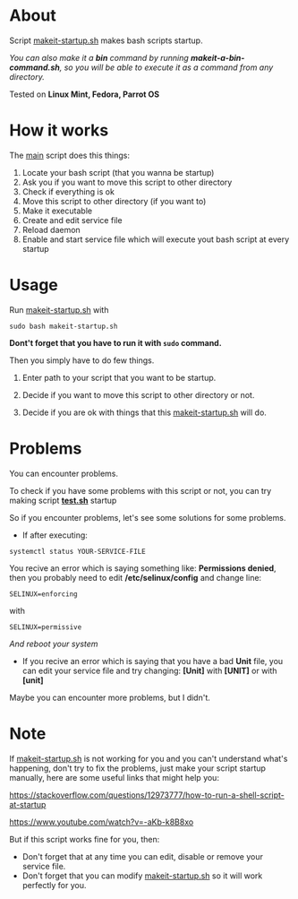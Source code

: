 # About
Script [makeit-startup.sh](https://github.com/1RaY-1/bash-startup/blob/main/makeit-startup.sh) makes bash scripts startup.

*You can also make it a **bin** command by running **makeit-a-bin-command.sh**, so you will be able to execute it as a command from any directory.*

Tested on **Linux Mint, Fedora, Parrot OS**
# How it works
The [main](https://github.com/1RaY-1/bash-startup/blob/main/makeit-startup.sh) script does this things:

1. Locate your bash script (that you wanna be startup)
2. Ask you if you want to move this script to other directory
3. Check if everything is ok
4. Move this script to other directory (if you want to)
5. Make it executable
6. Create and edit service file
7. Reload daemon
8. Enable and start service file which will execute yout bash script at every startup

# Usage
Run [makeit-startup.sh](https://github.com/1RaY-1/bash-startup/blob/main/makeit-startup.sh) with
```
sudo bash makeit-startup.sh
```

**Dont't forget that you have to run it with `sudo` command.**

Then you simply have to do few things.

1. Enter path to your script that you want to be startup.

2. Decide if you want to move this script to other directory or not.

3. Decide if you are ok with things that this [makeit-startup.sh](https://github.com/1RaY-1/bash-startup/blob/main/makeit-startup.sh) will do.

# Problems
You can encounter problems.

To check if you have some problems with this script or not, you can try making script [**test.sh**](https://github.com/1RaY-1/bash-startup/blob/main/test/test.sh) startup

So if you encounter problems, let's see some solutions for some problems.

- If after executing: 
```
systemctl status YOUR-SERVICE-FILE
```
You recive an error which is saying something like: **Permissions denied**, then you probably need to edit **/etc/selinux/config** and change line:
```
SELINUX=enforcing 
```
with
```
SELINUX=permissive
```

*And reboot your system*


- If you recive an error which is saying that you have a bad **Unit** file, you can edit your service file and try changing:
**[Unit]** with **[UNIT]** or with **[unit]**

Maybe you can encounter more problems, but I didn't.

# Note
If [makeit-startup.sh](https://github.com/1RaY-1/bash-startup/blob/main/makeit-startup.sh) is not working for you and you can't understand what's happening, don't try to fix the problems, just make your script startup manually, here are some useful links that might help you:

https://stackoverflow.com/questions/12973777/how-to-run-a-shell-script-at-startup

https://www.youtube.com/watch?v=-aKb-k8B8xo

But if this script works fine for you, then:
- Don't forget that at any time you can edit, disable or remove your service file.
- Don't forget that you can modify [makeit-startup.sh](https://github.com/1RaY-1/bash-startup/blob/main/makeit-startup.sh) so it will work perfectly for you.
